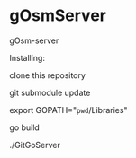 # gOsmServer
gOsm-server


Installing:

clone this repository

git submodule update

export GOPATH="`pwd`/Libraries"

go build

./GitGoServer
